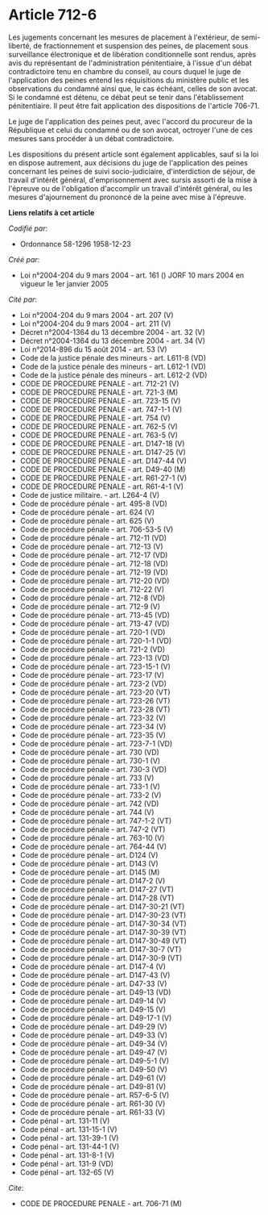 # Article 712-6

Les jugements concernant les mesures de placement à l'extérieur, de semi-liberté, de fractionnement et suspension des peines,
de placement sous surveillance électronique et de libération conditionnelle sont rendus, après avis du représentant de
l'administration pénitentiaire, à l'issue d'un débat contradictoire tenu en chambre du conseil, au cours duquel le juge de
l'application des peines entend les réquisitions du ministère public et les observations du condamné ainsi que, le cas
échéant, celles de son avocat. Si le condamné est détenu, ce débat peut se tenir dans l'établissement pénitentiaire. Il peut
être fait application des dispositions de l'article 706-71.

Le juge de l'application des peines peut, avec l'accord du procureur de la République et celui du condamné ou de son avocat,
octroyer l'une de ces mesures sans procéder à un débat contradictoire.

Les dispositions du présent article sont également applicables, sauf si la loi en dispose autrement, aux décisions du juge de
l'application des peines concernant les peines de suivi socio-judiciaire, d'interdiction de séjour, de travail d'intérêt
général, d'emprisonnement avec sursis assorti de la mise à l'épreuve ou de l'obligation d'accomplir un travail d'intérêt
général, ou les mesures d'ajournement du prononcé de la peine avec mise à l'épreuve.

**Liens relatifs à cet article**

_Codifié par_:

  - Ordonnance 58-1296 1958-12-23

_Créé par_:

  - Loi n°2004-204 du 9 mars 2004 - art. 161 () JORF 10 mars 2004 en vigueur le 1er janvier 2005

_Cité par_:

  - Loi n°2004-204 du 9 mars 2004 - art. 207 (V)
  - Loi n°2004-204 du 9 mars 2004 - art. 211 (V)
  - Décret n°2004-1364 du 13 décembre 2004 - art. 32 (V)
  - Décret n°2004-1364 du 13 décembre 2004 - art. 34 (V)
  - Loi n°2014-896 du 15 août 2014 - art. 53 (V)
  - Code de la justice pénale des mineurs - art. L611-8 (VD)
  - Code de la justice pénale des mineurs - art. L612-1 (VD)
  - Code de la justice pénale des mineurs - art. L612-2 (VD)
  - CODE DE PROCEDURE PENALE - art. 712-21 (V)
  - CODE DE PROCEDURE PENALE - art. 721-3 (M)
  - CODE DE PROCEDURE PENALE - art. 723-15 (V)
  - CODE DE PROCEDURE PENALE - art. 747-1-1 (V)
  - CODE DE PROCEDURE PENALE - art. 754 (V)
  - CODE DE PROCEDURE PENALE - art. 762-5 (V)
  - CODE DE PROCEDURE PENALE - art. 763-5 (V)
  - CODE DE PROCEDURE PENALE - art. D147-18 (V)
  - CODE DE PROCEDURE PENALE - art. D147-25 (V)
  - CODE DE PROCEDURE PENALE - art. D147-44 (V)
  - CODE DE PROCEDURE PENALE - art. D49-40 (M)
  - CODE DE PROCEDURE PENALE - art. R61-27-1 (V)
  - CODE DE PROCEDURE PENALE - art. R61-4-1 (V)
  - Code de justice militaire. - art. L264-4 (V)
  - Code de procédure pénale - art. 495-8 (VD)
  - Code de procédure pénale - art. 624 (V)
  - Code de procédure pénale - art. 625 (V)
  - Code de procédure pénale - art. 706-53-5 (V)
  - Code de procédure pénale - art. 712-11 (VD)
  - Code de procédure pénale - art. 712-13 (V)
  - Code de procédure pénale - art. 712-17 (VD)
  - Code de procédure pénale - art. 712-18 (VD)
  - Code de procédure pénale - art. 712-19 (VD)
  - Code de procédure pénale - art. 712-20 (VD)
  - Code de procédure pénale - art. 712-22 (V)
  - Code de procédure pénale - art. 712-8 (VD)
  - Code de procédure pénale - art. 712-9 (V)
  - Code de procédure pénale - art. 713-45 (VD)
  - Code de procédure pénale - art. 713-47 (VD)
  - Code de procédure pénale - art. 720-1 (VD)
  - Code de procédure pénale - art. 720-1-1 (VD)
  - Code de procédure pénale - art. 721-2 (VD)
  - Code de procédure pénale - art. 723-13 (VD)
  - Code de procédure pénale - art. 723-15-1 (V)
  - Code de procédure pénale - art. 723-17 (V)
  - Code de procédure pénale - art. 723-2 (VD)
  - Code de procédure pénale - art. 723-20 (VT)
  - Code de procédure pénale - art. 723-26 (VT)
  - Code de procédure pénale - art. 723-28 (VT)
  - Code de procédure pénale - art. 723-32 (V)
  - Code de procédure pénale - art. 723-34 (V)
  - Code de procédure pénale - art. 723-35 (V)
  - Code de procédure pénale - art. 723-7-1 (VD)
  - Code de procédure pénale - art. 730 (VD)
  - Code de procédure pénale - art. 730-1 (V)
  - Code de procédure pénale - art. 730-3 (VD)
  - Code de procédure pénale - art. 733 (V)
  - Code de procédure pénale - art. 733-1 (V)
  - Code de procédure pénale - art. 733-2 (V)
  - Code de procédure pénale - art. 742 (VD)
  - Code de procédure pénale - art. 744 (V)
  - Code de procédure pénale - art. 747-1-2 (VT)
  - Code de procédure pénale - art. 747-2 (VT)
  - Code de procédure pénale - art. 763-10 (V)
  - Code de procédure pénale - art. 764-44 (V)
  - Code de procédure pénale - art. D124 (V)
  - Code de procédure pénale - art. D143 (V)
  - Code de procédure pénale - art. D145 (M)
  - Code de procédure pénale - art. D147-2 (V)
  - Code de procédure pénale - art. D147-27 (VT)
  - Code de procédure pénale - art. D147-28 (VT)
  - Code de procédure pénale - art. D147-30-21 (VT)
  - Code de procédure pénale - art. D147-30-23 (VT)
  - Code de procédure pénale - art. D147-30-34 (VT)
  - Code de procédure pénale - art. D147-30-39 (VT)
  - Code de procédure pénale - art. D147-30-49 (VT)
  - Code de procédure pénale - art. D147-30-7 (VT)
  - Code de procédure pénale - art. D147-30-9 (VT)
  - Code de procédure pénale - art. D147-4 (V)
  - Code de procédure pénale - art. D147-43 (V)
  - Code de procédure pénale - art. D47-33 (V)
  - Code de procédure pénale - art. D49-13 (VD)
  - Code de procédure pénale - art. D49-14 (V)
  - Code de procédure pénale - art. D49-15 (V)
  - Code de procédure pénale - art. D49-17-1 (V)
  - Code de procédure pénale - art. D49-29 (V)
  - Code de procédure pénale - art. D49-33 (V)
  - Code de procédure pénale - art. D49-34 (V)
  - Code de procédure pénale - art. D49-47 (V)
  - Code de procédure pénale - art. D49-5-1 (V)
  - Code de procédure pénale - art. D49-50 (V)
  - Code de procédure pénale - art. D49-61 (V)
  - Code de procédure pénale - art. D49-81 (V)
  - Code de procédure pénale - art. R57-6-5 (V)
  - Code de procédure pénale - art. R61-30 (V)
  - Code de procédure pénale - art. R61-33 (V)
  - Code pénal - art. 131-11 (V)
  - Code pénal - art. 131-15-1 (V)
  - Code pénal - art. 131-39-1 (V)
  - Code pénal - art. 131-44-1 (V)
  - Code pénal - art. 131-8-1 (V)
  - Code pénal - art. 131-9 (VD)
  - Code pénal - art. 132-65 (V)

_Cite_:

  - CODE DE PROCEDURE PENALE - art. 706-71 (M)
